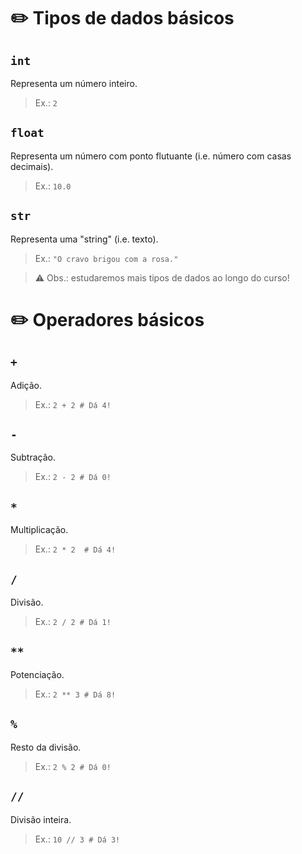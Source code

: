 # :pencil2: Tipos de dados básicos

## `int` 

Representa um número inteiro.

> Ex.: `2`

## `float`

Representa um número com ponto flutuante (i.e. número com casas decimais).

> Ex.: `10.0`

## `str`

Representa uma "string" (i.e. texto).

> Ex.: `"O cravo brigou com a rosa."`

> :warning: Obs.: estudaremos mais tipos de dados ao longo do curso! 

# :pencil2: Operadores básicos 

## `+`

Adição.

> Ex.: `2 + 2 # Dá 4!`

## `-`

Subtração.

> Ex.: `2 - 2 # Dá 0!`

## `*`

Multiplicação.

> Ex.: `2 * 2  # Dá 4!`

## `/`

Divisão.

> Ex.: `2 / 2 # Dá 1!`

## `**`

Potenciação.

> Ex.: `2 ** 3 # Dá 8!`

## `%`

Resto da divisão.

> Ex.: `2 % 2 # Dá 0!`

## `//`

Divisão inteira.

> Ex.: `10 // 3 # Dá 3!`
